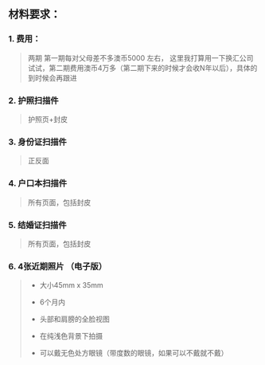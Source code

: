 ## 材料要求：
### 1. 费用：
>
> 两期 第一期每对父母差不多澳币5000 左右， 这里我打算用一下换汇公司试试，第二期费用澳币4万多（第二期下来的时候才会收N年以后），具体的到时候会再跟进
> 
### 2. 护照扫描件
>
> 护照页+封皮
> 
### 3. 身份证扫描件
>
> 正反面
### 4. 户口本扫描件
>
> 所有页面，包括封皮
### 5. 结婚证扫描件
>
> 所有页面，包括封皮
### 6. 4张近期照片 （电子版）
>
> - 大小45mm x 35mm
> 
> - 6个月内
> 
> - 头部和肩膀的全脸视图
> 
> - 在纯浅色背景下拍摄
> 
> - 可以戴无色处方眼镜（带度数的眼镜，如果可以不戴就不戴）
